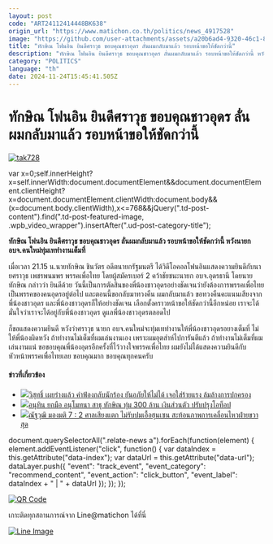 ```yaml
---
layout: post
code: "ART24112414448BK638"
origin_url: "https://www.matichon.co.th/politics/news_4917528"
image: "https://github.com/user-attachments/assets/a20b6ad4-9320-46c1-8a0e-853a566d9d18"
title: "ทักษิณ โฟนอิน ยินดีศราวุธ ขอบคุณชาวอุดร ลั่นผมกลับมาแล้ว รอบหน้าขอให้ชัดกว่านี้"
description: "ทักษิณ โฟนอิน ยินดีศราวุธ ขอบคุณชาวอุดร ลั่นผมกลับมาแล้ว รอบหน้าขอให้ชัดกว่านี้ หวังนายกอบจ.คนใหม่ทุ่มเททำงานเต็มที่"
category: "POLITICS"
language: "th"
date: 2024-11-24T15:45:41.505Z
---
```


# ทักษิณ โฟนอิน ยินดีศราวุธ ขอบคุณชาวอุดร ลั่นผมกลับมาแล้ว รอบหน้าขอให้ชัดกว่านี้

[![](https://www.matichon.co.th/wp-content/uploads/2024/11/tak728-1.jpg "tak728")](https://www.matichon.co.th/wp-content/uploads/2024/11/tak728-1.jpg)

var x=0;self.innerHeight?x=self.innerWidth:document.documentElement&&document.documentElement.clientHeight?x=document.documentElement.clientWidth:document.body&&(x=document.body.clientWidth),x<=768&&jQuery(".td-post-content").find(".td-post-featured-image, .wpb\_video\_wrapper").insertAfter(".ud-post-category-title");

**ทักษิณ โฟนอิน ยินดีศราวุธ ขอบคุณชาวอุดร ลั่นผมกลับมาแล้ว รอบหน้าขอให้ชัดกว่านี้ หวังนายกอบจ.คนใหม่ทุ่มเททำงานเต็มที่**

เมื่อเวลา 21.15 น.นายทักษิณ ชินวัตร อดีตนายกรัฐมนตรี ได้วิดีโอคอลโฟนอินแสดงความยินดีกับนายศราวุธ เพชรพนมพร พรรคเพื่อไทย โดยผู้สมัครเบอร์ 2 คว้าชัยชนะนายก อบจ.อุดรธานี โดยนายทักษิณ กล่าวว่า ยินดีด้วย วันนี้เป็นการตัดสินของพี่น้องชาวอุดรอย่างชัดเจนว่ายังต้องการพรรคเพื่อไทยเป็นพรรคของคนอุดรอยู่ต่อไป และตอนนี้ขอกลับมาทวงคืน ผมกลับมาแล้ว ขอทวงคืนคะแนนเสียงจากพี่น้องชาวอุดร และพี่น้องชาวอุดรก็ให้อย่างชัดเจน เลือกตั้งคราวหน้าขอให้ชัดกว่านี้อีกหน่อย เราจะได้มั่นใจว่าเราจะได้อยู่กับพี่น้องชาวอุดร ดูแลพี่น้องชาวอุดรตลอดไป

ก็ขอแสดงความยินดี หวังว่าศราวุธ นายก อบจ.คนใหม่จะทุ่มเททำงานให้พี่น้องชาวอุดรอยางเต็มที่ ไม่ให้พี่น้องผิดหวัง ถ้าทำงานไม่เต็มที่ผมเล่นงานเอง เพราะผมอุตส่าห์ไปการันตีแล้ว ถ้าทำงานไม่เต็มที่ผมเล่นงานแน่ ขอขอบคุณพี่น้องอุดรอีกครั้งที่ไว้วางใจพรรคเพื่อไทย ผมยังไม่ได้แสดงความยินดีกับหัวหน้าพรรคเพื่อไทยเลย ขอบคุณมาก ขอบคุณทุกคนครับ

#### ข่าวที่เกี่ยวข้อง

*   [![](https://www.matichon.co.th/wp-content/uploads/2024/11/kongdee456.jpg)วิสุทธิ์ เผยร่างแล้ว คำฟ้องกลับนักร้อง ยันอภัยให้ไม่ได้ เจอใส่ร้ายแรง ล้มล้างการปกครอง](https://www.matichon.co.th/politics/news_4915996)
*   [![](https://www.matichon.co.th/wp-content/uploads/2024/11/S__508877.jpg)อนุทิน ยกมือ อนุโมทนา สาธุ ทักษิณ ทุ่ม 300 ล้าน เงินส่วนตัว ปรับปรุงโอท็อป](https://www.matichon.co.th/politics/news_4915631)
*   [![](https://www.matichon.co.th/wp-content/uploads/2024/11/11692478.jpg)ณัฐวุฒิ มองมติ 7 : 2 ศาลเสียงแตก ไม่รับปมเอื้อฮุนเซน สะท้อนภาพการเคลื่อนไหวฝ่ายขวาสุด](https://www.matichon.co.th/politics/news_4915466) 

document.querySelectorAll(".relate-news a").forEach(function(element) { element.addEventListener("click", function() { var dataIndex = this.getAttribute("data-index"); var dataUrl = this.getAttribute("data-url"); dataLayer.push({ "event": "track\_event", "event\_category": "recommend\_content", "event\_action": "click\_button", "event\_label": dataIndex + " | " + dataUrl }); }); });

[![QR Code](https://www.matichon.co.th/wp-content/uploads/2023/07/wob1371z.jpg)](https://lin.ee/ht0nDxX)

เกาะติดทุกสถานการณ์จาก Line@matichon ได้ที่นี่

[![Line Image](https://www.matichon.co.th/wp-content/uploads/2023/07/th.png)](https://lin.ee/ht0nDxX)